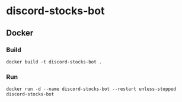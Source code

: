 # discord-stocks-bot

## Docker

### Build

`docker build -t discord-stocks-bot .`

### Run

`docker run -d --name discord-stocks-bot --restart unless-stopped discord-stocks-bot`
